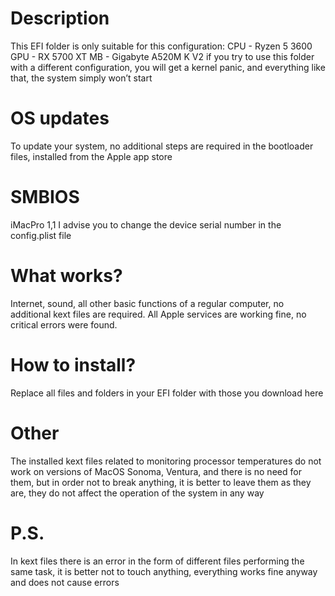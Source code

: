 # Description 
This EFI folder is only suitable for this configuration:
CPU - Ryzen 5 3600
GPU - RX 5700 XT
MB - Gigabyte A520M K V2
if you try to use this folder with a different configuration, you will get a kernel panic, and everything like that, the system simply won’t start
# OS updates
To update your system, no additional steps are required in the bootloader files, installed from the Apple app store
# SMBIOS
iMacPro 1,1
I advise you to change the device serial number in the config.plist file
# What works?
Internet, sound, all other basic functions of a regular computer, no additional kext files are required.
All Apple services are working fine, no critical errors were found.
# How to install?
Replace all files and folders in your EFI folder with those you download here
# Other
The installed kext files related to monitoring processor temperatures do not work on versions of MacOS Sonoma, Ventura, and there is no need for them, but in order not to break anything, it is better to leave them as they are, they do not affect the operation of the system in any way
# P.S.
In kext files there is an error in the form of different files performing the same task, it is better not to touch anything, everything works fine anyway and does not cause errors

